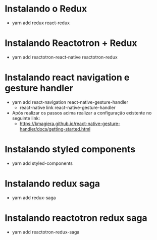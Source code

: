 # Instalando o Redux

- yarn add redux react-redux

# Instalando Reactotron + Redux

- yarn add reactotron-react-native reactotron-redux

# Instalando react navigation e gesture handler

- yarn add react-navigation react-native-gesture-handler
  - react-native link react-native-gesture-handler
- Após realizar os passos acima realizar a configuração existente no seguinte link:
  - https://kmagiera.github.io/react-native-gesture-handler/docs/getting-started.html

# Instalando styled components

- yarn add styled-components

# Instalando redux saga

- yarn add redux-saga

# Instalando reactotron redux saga

- yarn add reactotron-redux-saga
